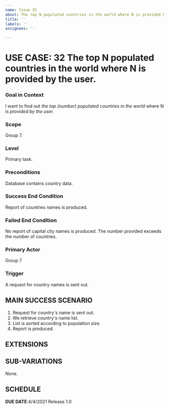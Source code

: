 ```yaml
---
name: Issue 32
about: The top N populated countries in the world where N is provided by the user.
title: ''
labels: ''
assignees: ''

---
```


# USE CASE: 32 The top N populated countries in the world where N is provided by the user.

### Goal in Context

I want to find out *the top (number) populated countries in the world* where N is *provided by the user.*

### Scope

Group 7.

### Level

Primary task.

### Preconditions

Database contains country data.

### Success End Condition

Report of countries names is produced.

### Failed End Condition

No report of capital city names is produced.
The number provided exceeds the number of countries.

### Primary Actor

Group 7

### Trigger

A request for country names is sent out.

## MAIN SUCCESS SCENARIO

1. Request for country's name is sent out.
2. We retrieve country's name list.
3. List is sorted according to population size.
4. Report is produced.

## EXTENSIONS

## SUB-VARIATIONS

None.

## SCHEDULE

**DUE DATE**:4/4/2021 Release 1.0
